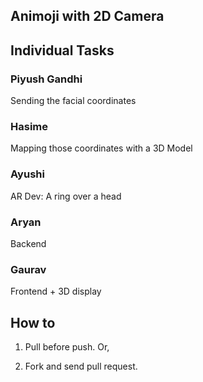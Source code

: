 ## Animoji with 2D Camera

## Individual Tasks

### Piyush Gandhi  
Sending the facial coordinates  

### Hasime  
Mapping those coordinates with a 3D Model  

### Ayushi  
AR Dev: A ring over a head  

### Aryan 
Backend

### Gaurav  
Frontend + 3D display  

## How to  

1. Pull before push. Or,  

2. Fork and send pull request.

